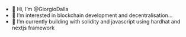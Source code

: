 - 👋 Hi, I’m @GiorgioDalla
- 👀 I’m interested in blockchain development and decentralisation...
- 🌱 I’m currently building with solidity and javascript using hardhat and nextjs framework 


<!---
GiorgioDalla/GiorgioDalla is a ✨ special ✨ repository because its `README.md` (this file) appears on your GitHub profile.
You can click the Preview link to take a look at your changes.
--->
